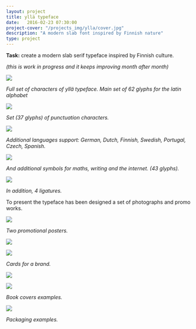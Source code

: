 ```yaml
---
layout: project
title: yllä typeface
date:   2016-02-23 07:30:00
project-cover: "/projects_img/ylla/cover.jpg"
description: "A modern slab font inspired by Finnish nature"
type: project
---
```


**Task:** create a modern slab serif typeface inspired by Finnish culture.<br>

*(this is work in progress and it keeps improving month after month)*


<span class="p600">![](/projects_img/ylla/allch.jpg)</span>

<span class="p-center">*Full set of characters of yllä typeface.
	Main set of 62 glyphs for the latin alphabet*</span>

<span class="p600">![](/projects_img/ylla/punct.jpg)</span>

<span class="p-center">*Set (37 glyphs) of punctuation characters.*</span>

<span class="p700">![](/projects_img/ylla/lang.jpg)</span>

<span class="p-center">*Additional languages support: German, Dutch, Finnish, Swedish, Portugal, Czech, Spanish.*</span>

<span class="p600">![](/projects_img/ylla/symbol.jpg)</span>

<span class="p-center">*And additional symbols for maths, writing and the internet. (43 glyphs).*</span>

<span class="p600">![](/projects_img/ylla/ligs.jpg)</span>

<span class="p-center">*In addition, 4 ligatures.*</span>

To present the typeface has been designed a set of photographs and promo works.

<span class="p600">![](/projects_img/ylla/posters.jpg)</span>

<span class="p-center">*Two promotional posters.*</span>

<span class="p700">![](/projects_img/ylla/room_poster.jpg)</span>

<span class="p700">![](/projects_img/ylla/cards.jpg)</span>

<span class="p-center">*Cards for a brand.*</span>

<span class="p600">![](/projects_img/ylla/book.jpg)</span>

<span class="p600">![](/projects_img/ylla/book_2.jpg)</span>

<span class="p-center">*Book covers examples.*</span>

<span class="p600">![](/projects_img/ylla/packs.jpg)</span>

<span class="p-center">*Packaging examples.*</span>





